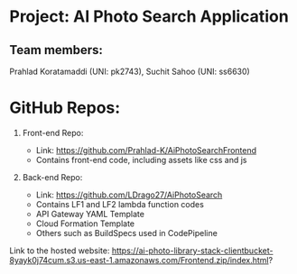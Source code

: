 # Project: AI Photo Search Application

## Team members: 
Prahlad Koratamaddi (UNI: pk2743), Suchit Sahoo (UNI: ss6630)

# GitHub Repos: 
1. Front-end Repo: 
	- Link: https://github.com/Prahlad-K/AiPhotoSearchFrontend
	- Contains front-end code, including assets like css and js
 
2. Back-end Repo:
	- Link: https://github.com/LDrago27/AiPhotoSearch
	- Contains LF1 and LF2 lambda function codes
	- API Gateway YAML Template
	- Cloud Formation Template
	- Others such as BuildSpecs used in CodePipeline

Link to the hosted website: https://ai-photo-library-stack-clientbucket-8yayk0j74cum.s3.us-east-1.amazonaws.com/Frontend.zip/index.html?
